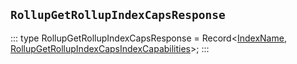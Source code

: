 ## `RollupGetRollupIndexCapsResponse`
:::
type RollupGetRollupIndexCapsResponse = Record<[IndexName](./IndexName.md), [RollupGetRollupIndexCapsIndexCapabilities](./RollupGetRollupIndexCapsIndexCapabilities.md)>;
:::
